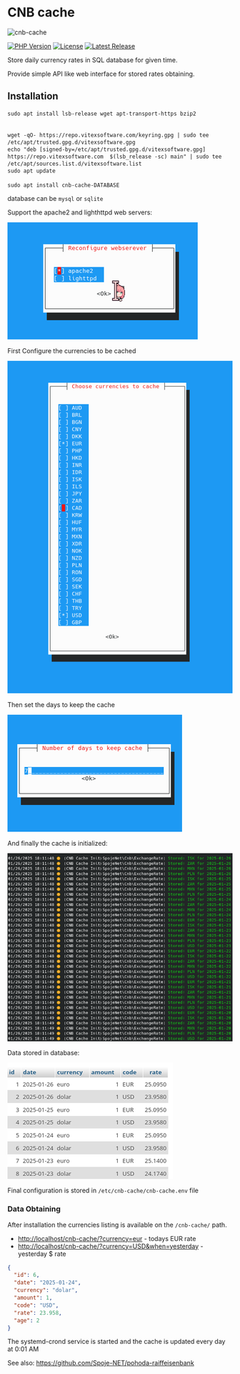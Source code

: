 # CNB cache

![cnb-cache](cnb-cache.svg?raw=true)

[![PHP Version](https://img.shields.io/badge/php-%3E%3D%207.4-8892BF.svg)](https://php.net/)
[![License](https://img.shields.io/badge/license-MIT-blue.svg)](https://opensource.org/licenses/MIT)
[![Latest Release](https://img.shields.io/github/v/release/vitexsoftware/cnb-cache.svg)](https://github.com/vitexsoftware/cnb-cache/releases)

Store daily currency rates in SQL database for given time.

Provide simple API like web interface for stored rates obtaining.

## Installation

```shell
sudo apt install lsb-release wget apt-transport-https bzip2


wget -qO- https://repo.vitexsoftware.com/keyring.gpg | sudo tee /etc/apt/trusted.gpg.d/vitexsoftware.gpg
echo "deb [signed-by=/etc/apt/trusted.gpg.d/vitexsoftware.gpg]  https://repo.vitexsoftware.com  $(lsb_release -sc) main" | sudo tee /etc/apt/sources.list.d/vitexsoftware.list
sudo apt update

sudo apt install cnb-cache-DATABASE
```

database can be `mysql` or `sqlite`

Support the apache2 and lighthttpd web servers:

![Web Servers](webservers.png?raw=true)

First Configure the currencies to be cached

![Currency Chooser](currency-chooser.png?raw=true)

Then set the days to keep the cache

![Days to Keep](daystokeep.png?raw=true)

And finally the cache is initialized:

![Initialization](init.png?raw=true)

Data stored in database:

![Database](db.png?raw=true)

Final configuration is stored in `/etc/cnb-cache/cnb-cache.env` file

### Data Obtaining

After installation the currencies listing is available on the `/cnb-cache/` path.

* <http://localhost/cnb-cache/?currency=eur> - todays EUR rate
* <http://localhost/cnb-cache/?currency=USD&when=yesterday> - yesterday $ rate

```json
{
  "id": 6,
  "date": "2025-01-24",
  "currency": "dolar",
  "amount": 1,
  "code": "USD",
  "rate": 23.958,
  "age": 2
}
```

The systemd-crond service is started and the cache is updated every day at 0:01 AM

See also: https://github.com/Spoje-NET/pohoda-raiffeisenbank
